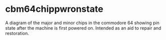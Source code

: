 # cbm64chippwronstate
A diagram of the major and minor chips in the commodore 64 showing pin state after the machine is first powered on. Intended as an aid to repair and restoration.
